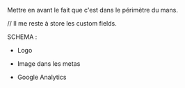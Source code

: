 


Mettre en avant le fait que c'est dans le périmètre du mans.


// Il me reste à store les custom fields.




SCHEMA :

- Logo

- Image dans les metas

- Google Analytics

